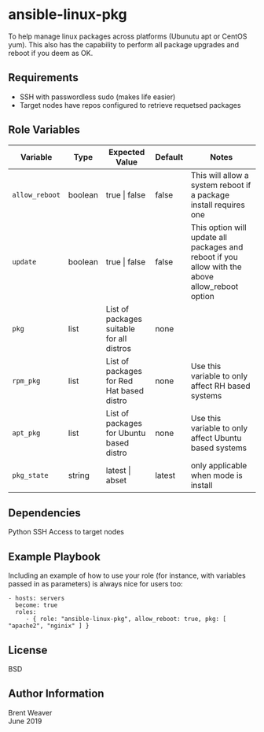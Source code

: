 ansible-linux-pkg
=========

To help manage linux packages across platforms (Ubunutu apt or CentOS yum). This also has the capability to perform all package upgrades and reboot if you deem as OK.

Requirements
------------

* SSH with passwordless sudo (makes life easier)
* Target nodes have repos configured to retrieve requetsed packages


Role Variables
--------------

Variable | Type | Expected Value | Default | Notes |
---------|------|---------|---------|-------|
```allow_reboot``` | boolean | true \| false |  false |  This will allow a system reboot if a package install requires one
```update``` | boolean | true \| false | false | This option will update all packages and reboot if you allow with the above allow_reboot option
```pkg``` | list | List of packages suitable for all distros | none |
```rpm_pkg``` | list | List of packages for Red Hat based distro | none | Use this variable to only affect RH based systems
```apt_pkg``` | list | List of packages for Ubuntu based distro | none | Use this variable to only affect Ubuntu based systems
```pkg_state``` | string | latest \| abset | latest | only applicable when mode is install

Dependencies
------------

Python
SSH Access to target nodes

Example Playbook
----------------

Including an example of how to use your role (for instance, with variables passed in as parameters) is always nice for users too:

    - hosts: servers
      become: true
      roles:
         - { role: "ansible-linux-pkg", allow_reboot: true, pkg: [ "apache2", "nginix" ] }

License
-------

BSD

Author Information
------------------

Brent Weaver   
June 2019
